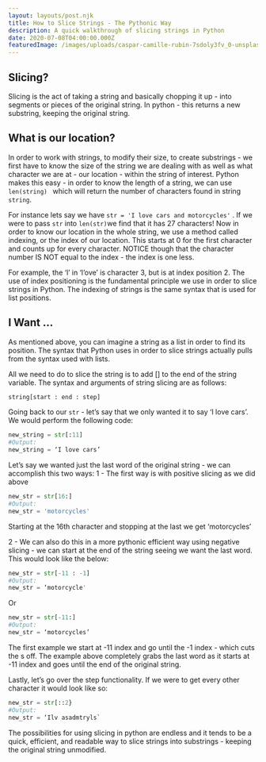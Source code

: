 ```yaml
---
layout: layouts/post.njk
title: How to Slice Strings - The Pythonic Way
description: A quick walkthrough of slicing strings in Python
date: 2020-07-08T04:00:00.000Z
featuredImage: /images/uploads/caspar-camille-rubin-7sdoly3fv_0-unsplash.jpg
---
```

## Slicing?
Slicing is the act of taking a string and basically chopping it up - into segments or pieces of the original string. In python - this returns a new substring, keeping the original string.

## What is our **location**?
In order to work with strings, to modify their size, to create substrings - we first have to know the size of the string we are dealing with as well as what character we are at - our location - within the string of interest. Python makes this easy - in order to know the length of a string, we can use `len(string) ` which will return the number of characters found in string `string`. 

For instance lets say we have `str = 'I love cars and motorcycles'` . If we were to pass `str` into `len(str)`we find that it has 27 characters! Now in order to know our location in the whole string, we use a method called indexing, or the index of our location. This starts at 0 for the first character and counts up for every character. NOTICE though that the character number IS NOT equal to the index - the index is one less.

For example, the ‘l’ in ‘l’ove’ is character 3, but is at index position 2. The use of index positioning is the fundamental principle we use in order to slice strings in Python. The indexing of strings is the same syntax that is used for list positions. 

## I Want …
As mentioned above, you can imagine a string as a list in order to find its position. The syntax that Python uses in order to slice strings actually pulls from the syntax used with lists. 

All we need to do to slice the string is to add [] to the end of the string variable. The syntax and arguments of string slicing are as follows: 
```python
string[start : end : step]
```

Going back to our `str` - let’s say that we only wanted it to say ‘I love cars’. We would perform the following code:
```python
new_string = str[:11]
#Output:
new_string = ‘I love cars’
```

Let’s say we wanted just the last word of the original string - we can accomplish this two ways:
1 - The first way is with positive slicing as we did above
```python
new_str = str[16:]
#Output:
new_str = 'motorcycles' 
```
Starting at the 16th character and stopping at the last we get ‘motorcycles’

2 - We can also do this in a more pythonic efficient way using negative slicing - we can start at the end of the string seeing we want the last word. This would look like the below:
```python
new_str = str[-11 : -1]
#Output:
new_str = ‘motorcycle'
```

Or

```python
new_str = str[-11:]
#Output:
new_str = ‘motorcycles’
```

The first example we start at -11 index and go until the -1 index - which cuts the s off. The example above completely grabs the last word as it starts at -11 index and goes until the end of the original string.

Lastly, let’s go over the step functionality. If we were to get every other character it would look like so:

```python
new_str = str[::2}
#Output:
new_str = ‘Ilv asadmtryls`
```

The possibilities for using slicing in python are endless and it tends to be a quick, efficient, and readable way to slice strings into substrings - keeping the original string unmodified.